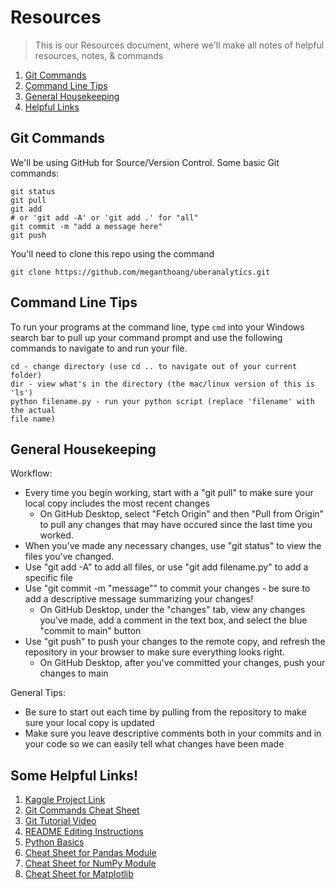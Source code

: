 # Resources
> This is our Resources document, where we'll make all notes of helpful resources, notes, & commands

1. [Git Commands](https://github.com/meganthoang/uberanalytics/blob/main/docs/RESOURCES.md#git-commands)
2. [Command Line Tips](https://github.com/meganthoang/uberanalytics/blob/main/docs/RESOURCES.md#command-line-tips)
3. [General Housekeeping](https://github.com/meganthoang/uberanalytics/blob/main/docs/RESOURCES.md#general-housekeeping)
4. [Helpful Links](https://github.com/meganthoang/uberanalytics/blob/main/docs/RESOURCES.md#some-helpful-links)

## Git Commands
We'll be using GitHub for Source/Version Control. Some basic Git commands:
  ``` 
  git status
  git pull
  git add 
  # or 'git add -A' or 'git add .' for "all"
  git commit -m "add a message here"
  git push
  ```

You'll need to clone this repo using the command
  ```
  git clone https://github.com/meganthoang/uberanalytics.git
  ```

## Command Line Tips

To run your programs at the command line, type `cmd` into your Windows search bar   to pull up your command prompt and use the following commands to navigate to and run your file. 
  ```
  cd - change directory (use cd .. to navigate out of your current folder)
  dir - view what's in the directory (the mac/linux version of this is 'ls')
  python filename.py - run your python script (replace 'filename' with the actual
  file name)
  ```
  
## General Housekeeping

Workflow:
   - Every time you begin working, start with a "git pull" to make sure your local copy includes the most recent changes 
      - On GitHub Desktop, select "Fetch Origin" and then "Pull from Origin" to pull any changes that may have occured since the last time you worked.
   - When you've made any necessary changes, use "git status" to view the files you've changed.
   - Use "git add -A" to add all files, or use "git add filename.py" to add a specific file
   - Use "git commit -m "message"" to commit your changes - be sure to add a descriptive message summarizing your changes!
      - On GitHub Desktop, under the "changes" tab, view any changes you've made, add a comment in the text box, and select the blue "commit to main" button
   - Use "git push" to push your changes to the remote copy, and refresh the repository in your browser to make sure everything looks right.
      - On GitHub Desktop, after you've committed your changes, push your changes to main 
 
General Tips:
   - Be sure to start out each time by pulling from the repository to make sure your local copy is updated
   - Make sure you leave descriptive comments both in your commits and in your code so we can easily tell what changes have been made


## Some Helpful Links!
  1. [Kaggle Project Link](https://www.kaggle.com/hugomenz/uber-data-visualization)
  2. [Git Commands Cheat Sheet](https://education.github.com/git-cheat-sheet-education.pdf)
  3. [Git Tutorial Video](https://youtu.be/0fKg7e37bQE)
  4. [README Editing Instructions](https://docs.github.com/en/github/writing-on-github/getting-started-with-writing-and-formatting-on-github/basic-writing-and-formatting-syntax)
  5. [Python Basics](https://www.pythoncheatsheet.org/)
  6. [Cheat Sheet for Pandas Module](https://pandas.pydata.org/Pandas_Cheat_Sheet.pdf)
  7. [Cheat Sheet for NumPy Module](http://datacamp-community-prod.s3.amazonaws.com/da466534-51fe-4c6d-b0cb-154f4782eb54)
  8. [Cheat Sheet for Matplotlib](http://datacamp-community-prod.s3.amazonaws.com/e1a8f39d-71ad-4d13-9a6b-618fe1b8c9e9)
